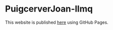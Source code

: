 # PuigcerverJoan-llmq

This website is published [here](https://iesserpis-markup-languages.github.io/PuigcerverJoan-llmq/) using GitHub Pages.
